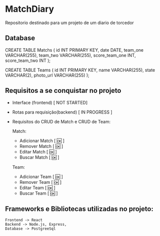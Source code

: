 # MatchDiary
Repositorio destinado para um projeto de um diario de torcedor

## Database

CREATE TABLE Matchs (
    id INT PRIMARY KEY,
    date DATE,
    team_one VARCHAR(255),
    team_two VARCHAR(255),
    score_team_one INT,
    score_team_two INT
);

CREATE TABLE Teams (
    id INT PRIMARY KEY,
    name VARCHAR(255),
    state VARCHAR(2),
    photo_url VARCHAR(255)
);

## Requisitos a se conquistar no projeto

- Interface (frontend) [ NOT STARTED]
- Rotas para requisição(backend) [ IN PROGRESS ]
- Requisitos do CRUD de Match e CRUD de Team:

    Match:
    - Adicionar Match [ :ok: ]
    - Remover Match [ :ok: ]
    - Editar Match [ :ok: ]
    - Buscar Match [ :ok: ]

    Team:
    - Adicionar Team [ :ok: ]
    - Remover Team [ :ok: ]
    - Editar Team [ :ok: ]
    - Buscar Team [ :ok: ]

## Frameworks e Bibliotecas utilizadas no projeto:

    Frontend -> React
    Backend -> Node.js, Express, 
    Database -> PostgreeSql